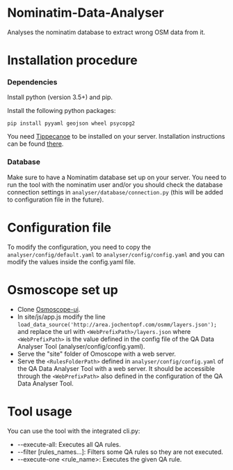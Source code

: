 # Nominatim-Data-Analyser

Analyses the nominatim database to extract wrong OSM data from it.

# Installation procedure

### Dependencies

Install python (version 3.5+) and pip.

Install the following python packages:

```
pip install pyyaml geojson wheel psycopg2
```

You need [Tippecanoe](https://github.com/mapbox/tippecanoe) to be installed on your server. Installation instructions can be found [there](https://github.com/mapbox/tippecanoe#installation).

### Database

Make sure to have a Nominatim database set up on your server.
You need to run the tool with the nominatim user and/or you should check the database connection settings in ```analyser/database/connection.py``` (this will be added to configuration file in the future).

# Configuration file

To modify the configuration, you need to copy the ```analyser/config/default.yaml``` to ```analyser/config/config.yaml``` and you can modify the values inside the config.yaml file.

# Osmoscope set up

* Clone [Osmoscope-ui](https://github.com/osmoscope/osmoscope-ui).
* In site/js/app.js modify the line ```load_data_source('http://area.jochentopf.com/osmm/layers.json');``` and replace the url with ```<WebPrefixPath>/layers.json``` where ```<WebPrefixPath>``` is the value defined in the config file of the QA Data Analyser Tool (analyser/config/config.yaml).
* Serve the "site" folder of Omoscope with a web server.
* Serve the ```<RulesFolderPath>``` defined in ```analyser/config/config.yaml``` of the QA Data Analyser Tool with a web server. It should be accessible through the ```<WebPrefixPath>``` also defined in the configuration of the QA Data Analyser Tool.
  
# Tool usage
  
You can use the tool with the integrated cli.py:
* --execute-all: Executes all QA rules.
* --filter [rules_names…]: Filters some QA rules so they are not executed.
* --execute-one <rule_name>: Executes the given QA rule.
